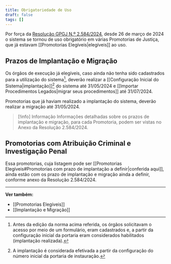 ```yaml
---
title: Obrigatoriedade de Uso
draft: false
tags: []
---
```

Por força da [Resolução GPGJ N.º 2.584/2024](https://www.mprj.mp.br/documents/20184/4541307/26.03.2024.pdf#page=3), desde 26 de março de 2024 o sistema se tornou de uso obrigatório em várias Promotorias de Justiça, que já estavam [[Promotorias Elegíveis|elegíveis]] ao uso.

## Prazos de Implantação e Migração

Os órgãos de execução já elegíveis, caso ainda não tenha sido cadastrados para a utilização do sistema[^1], deverão realizar a [[Configuração Inicial do Sistema|implantação]][^2] do sistema até 31/05/2024 e [[Importar Procedimentos Legados|migrar seus procedimentos]] até 31/07/2024.

Promotorias que já haviam realizado a implantação do sistema, deverão realizar a migração até 31/05/2024.

> [!info] Informação
> Informações detalhadas sobre os prazos de implantação e migração, para cada Promotoria, podem ser vistas no Anexo da Resolução 2.584/2024.

## Promotorias com Atribuição Criminal e Investigação Penal

Essa promotorias, cuja listagem pode ser [[Promotorias Elegíveis#Promotorias com prazo de implantação a definir|conferida aqui]], ainda estão com os prazo de implantação e migração ainda a definir, conforme anexo da Resolução 2.584/2024.

___
**Ver também:**
- [[Promotorias Elegíveis]]
- [[Implantação e Migração]]

[^1]: Antes da edição da norma acima referida, os órgãos solicitavam o acesso por meio de um formulário, eram cadastrados e, a partir da configuração inicial da portaria eram considerados habilitados (implantação realizada).
[^2]: A implantação é considerada efetivada a partir da configuração do número inicial da portaria de instauração.